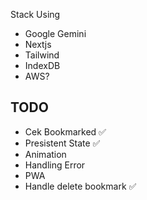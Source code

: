 Stack Using

- Google Gemini
- Nextjs
- Tailwind
- IndexDB
- AWS?

## TODO

- Cek Bookmarked ✅
- Presistent State ✅
- Animation
- Handling Error
- PWA
- Handle delete bookmark ✅
